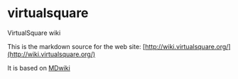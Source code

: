 # virtualsquare
VirtualSquare wiki

This is the markdown source for the web site:
[http://wiki.virtualsquare.org/](http://wiki.virtualsquare.org/)

It is based on [MDwiki](https://dynalon.github.io/mdwiki)
